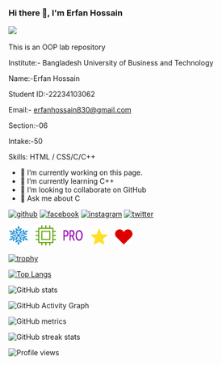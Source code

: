 ### Hi there 👋, I'm Erfan Hossain
![](https://encrypted-tbn0.gstatic.com/images?q=tbn:ANd9GcQHs7k4dJYFGxzOHhAtpQgFOTj0DqsfK9mbJw&usqp=CAU) 

This is an OOP lab repository

Institute:- Bangladesh University of Business and Technology

Name:-Erfan Hossain

Student ID:-22234103062

Email:- erfanhossain830@gmail.com

Section:-06

Intake:-50

Skills: HTML / CSS/C/C++

- 🔭 I’m currently working on this page. 
- 🌱 I’m currently learning C++ 
- 👯 I’m looking to collaborate on GitHub 
- 💬 Ask me about C 


[<img src='https://cdn.jsdelivr.net/npm/simple-icons@3.0.1/icons/github.svg' alt='github' height='40'>](https://github.com/ErfanHossain)  [<img src='https://cdn.jsdelivr.net/npm/simple-icons@3.0.1/icons/facebook.svg' alt='facebook' height='40'>](https://www.facebook.com/erfan.hossain.11)  [<img src='https://cdn.jsdelivr.net/npm/simple-icons@3.0.1/icons/instagram.svg' alt='instagram' height='40'>](https://www.instagram.com/erfanhossain.11/)  [<img src='https://cdn.jsdelivr.net/npm/simple-icons@3.0.1/icons/twitter.svg' alt='twitter' height='40'>](https://twitter.com/@ErfanHoossain)  

<a href='https://archiveprogram.github.com/'><img src='https://raw.githubusercontent.com/acervenky/animated-github-badges/master/assets/acbadge.gif' width='40' height='40'></a> <a href='https://docs.github.com/en/developers'><img src='https://raw.githubusercontent.com/acervenky/animated-github-badges/master/assets/devbadge.gif' width='40' height='40'></a> <a href='https://github.com/pricing'><img src='https://raw.githubusercontent.com/acervenky/animated-github-badges/master/assets/pro.gif' width='40' height='40'></a> <a href='https://stars.github.com/'><img src='https://raw.githubusercontent.com/acervenky/animated-github-badges/master/assets/starbadge.gif' width='35' height='35'></a> <a href='https://docs.github.com/en/github/supporting-the-open-source-community-with-github-sponsors'><img src='https://raw.githubusercontent.com/acervenky/animated-github-badges/master/assets/sponsorbadge.gif' width='35' height='35'></a> 

[![trophy](https://github-profile-trophy.vercel.app/?username=ErfanHossain)](https://github.com/ryo-ma/github-profile-trophy)

[![Top Langs](https://github-readme-stats.vercel.app/api/top-langs/?username=ErfanHossain)](https://github.com/anuraghazra/github-readme-stats)

![GitHub stats](https://github-readme-stats.vercel.app/api?username=ErfanHossain&show_icons=true&count_private=true)  

![GitHub Activity Graph](https://activity-graph.herokuapp.com/graph?username=ErfanHossain)  

![GitHub metrics](https://metrics.lecoq.io/ErfanHossain)  

![GitHub streak stats](https://streak-stats.demolab.com/?user=ErfanHossain)  

![Profile views](https://gpvc.arturio.dev/ErfanHossain)  
